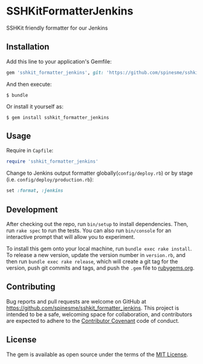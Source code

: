 # SSHKitFormatterJenkins

SSHKit friendly formatter for our Jenkins

## Installation

Add this line to your application's Gemfile:

```ruby
gem 'sshkit_formatter_jenkins', git: 'https://github.com/spinesme/sshkit_formatter_jenkins', require: false
```

And then execute:

    $ bundle

Or install it yourself as:

    $ gem install sshkit_formatter_jenkins

## Usage

Require in `Capfile`:

```ruby
require 'sshkit_formatter_jenkins'
```

Change to Jenkins output formatter globally(`config/deploy.rb`) or by stage (i.e. `config/deploy/production.rb`):

```ruby
set :format, :jenkins
```

## Development

After checking out the repo, run `bin/setup` to install dependencies. Then, run `rake spec` to run the tests. You can also run `bin/console` for an interactive prompt that will allow you to experiment.

To install this gem onto your local machine, run `bundle exec rake install`. To release a new version, update the version number in `version.rb`, and then run `bundle exec rake release`, which will create a git tag for the version, push git commits and tags, and push the `.gem` file to [rubygems.org](https://rubygems.org).

## Contributing

Bug reports and pull requests are welcome on GitHub at https://github.com/spinesme/sshkit_formatter_jenkins. This project is intended to be a safe, welcoming space for collaboration, and contributors are expected to adhere to the [Contributor Covenant](contributor-covenant.org) code of conduct.


## License

The gem is available as open source under the terms of the [MIT License](http://opensource.org/licenses/MIT).

